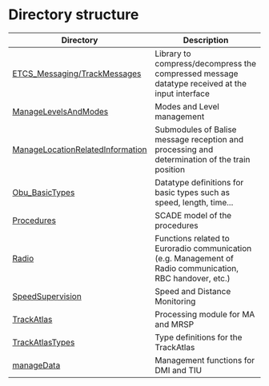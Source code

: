 # Directory structure

Directory | Description
----------|-------------
[ETCS_Messaging/TrackMessages](https://github.com/openETCS/modeling/tree/master/model/Scade/System/ObuFunctions/ETCS_Messaging/TrackMessages) | Library to compress/decompress the compressed message datatype received at the input interface
[ManageLevelsAndModes](https://github.com/openETCS/modeling/tree/master/model/Scade/System/ObuFunctions/ManageLevelsAndModes) | Modes and Level management
[ManageLocationRelatedInformation](https://github.com/openETCS/modeling/tree/master/model/Scade/System/ObuFunctions/ManageLocationRelatedInformation) | Submodules of Balise message reception and processing and determination of the train position
[Obu_BasicTypes](https://github.com/openETCS/modeling/tree/master/model/Scade/System/ObuFunctions/Obu_BasicTypes) | Datatype definitions for basic types such as speed, length, time...
[Procedures](https://github.com/openETCS/modeling/tree/master/model/Scade/System/ObuFunctions/Procedures) | SCADE model of the procedures
[Radio](https://github.com/openETCS/modeling/tree/master/model/Scade/System/ObuFunctions/Radio) | Functions related to Euroradio communication (e.g. Management of Radio communication, RBC handover, etc.)
[SpeedSupervision](https://github.com/openETCS/modeling/tree/master/model/Scade/System/ObuFunctions/SpeedSupervison) | Speed and Distance Monitoring
[TrackAtlas](https://github.com/openETCS/modeling/tree/master/model/Scade/System/ObuFunctions/TrackAtlas) | Processing module for MA and MRSP
[TrackAtlasTypes](https://github.com/openETCS/modeling/tree/master/model/Scade/System/ObuFunctions/TrackAtlasTypes) | Type definitions for the TrackAtlas
[manageData](https://github.com/openETCS/modeling/tree/master/model/Scade/System/ObuFunctions/manageData) | Management functions for DMI and TIU

